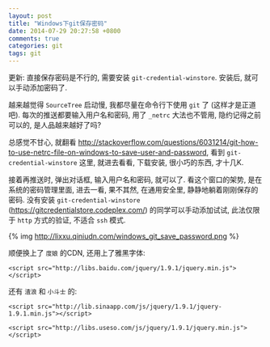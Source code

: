 ```yaml
---
layout: post
title: "Windows下git保存密码"
date: 2014-07-29 20:27:58 +0800
comments: true
categories: git
tags: git
---
```

更新: 直接保存密码是不行的, 需要安装 `git-credential-winstore`. 
安装后, 就可以手动添加密码了.

越来越觉得 `SourceTree` 启动慢, 我都尽量在命令行下使用 `git` 了 (这样才是正道吧).
每次的推送都要输入用户名和密码, 用了 `_netrc` 大法也不管用, 隐约记得之前可以的, 是人品越来越好了吗? 

总感觉不甘心, 就翻看 http://stackoverflow.com/questions/6031214/git-how-to-use-netrc-file-on-windows-to-save-user-and-password, 看到 `git-credential-winstore` 这里, 就进去看看, 下载安装, 很小巧的东西, 才十几K.

接着再推送时, 弹出对话框, 输入用户名和密码, 就可以了. 看这个窗口的架势, 是在系统的密码管理里面, 进去一看, 果不其然, 在通用安全里, 静静地躺着刚刚保存的密码.
没有安装 `git-credential-winstore` (https://gitcredentialstore.codeplex.com/) 的同学可以手动添加试试, 此法仅限于 `http` 方式的验证, 不适合 `ssh` 模式.

{% img http://lixxu.qiniudn.com/windows_git_save_password.png %}

顺便换上了 `度娘` 的CDN, 还用上了雅黑字体:
```
<script src="http://libs.baidu.com/jquery/1.9.1/jquery.min.js"></script>

```

还有 `渣浪` 和 `小斗士` 的:
```
<script src="http://lib.sinaapp.com/js/jquery/1.9.1/jquery-1.9.1.min.js"></script>

<script src="http://libs.useso.com/js/jquery/1.9.1/jquery.min.js"></script>

```
